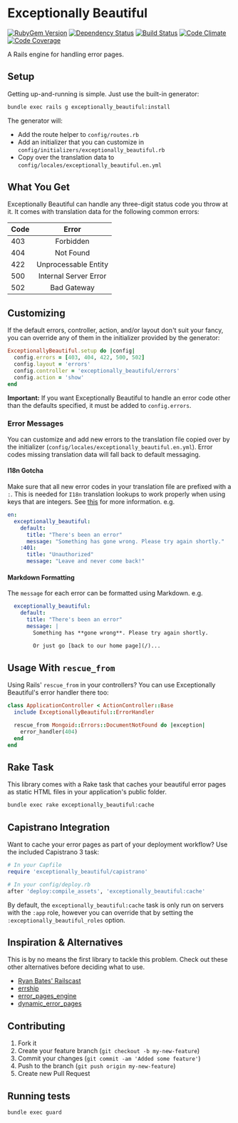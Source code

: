 # Exceptionally Beautiful

[![RubyGem Version](http://img.shields.io/gem/v/exceptionally_beautiful.svg?style=flat)](https://rubygems.org/gems/exceptionally_beautiful)
[![Dependency Status](http://img.shields.io/gemnasium/crushlovely/exceptionally_beautiful.svg?style=flat)](https://gemnasium.com/crushlovely/exceptionally_beautiful)
[![Build Status](http://img.shields.io/travis/crushlovely/exceptionally_beautiful.svg?style=flat)](https://travis-ci.org/crushlovely/exceptionally_beautiful)
[![Code Climate](http://img.shields.io/codeclimate/github/crushlovely/exceptionally_beautiful.svg?style=flat)](https://codeclimate.com/github/crushlovely/exceptionally_beautiful)
[![Code Coverage](http://img.shields.io/codeclimate/coverage/github/crushlovely/exceptionally_beautiful.svg?style=flat)](https://codeclimate.com/github/crushlovely/exceptionally_beautiful)

A Rails engine for handling error pages.

## Setup

Getting up-and-running is simple. Just use the built-in generator:

``` bash
bundle exec rails g exceptionally_beautiful:install
```

The generator will:

* Add the route helper to `config/routes.rb`
* Add an initializer that you can customize in `config/initializers/exceptionally_beautiful.rb`
* Copy over the translation data to `config/locales/exceptionally_beautiful.en.yml`

## What You Get

Exceptionally Beautiful can handle any three-digit status code you throw at it. It comes with translation data for the following common errors:

| Code |         Error         |
|------|:---------------------:|
| 403  | Forbidden             |
| 404  | Not Found             |
| 422  | Unprocessable Entity  |
| 500  | Internal Server Error |
| 502  | Bad Gateway           |

## Customizing

If the default errors, controller, action, and/or layout don't suit your fancy, you can override any of them in the initializer provided by the generator:

``` ruby
ExceptionallyBeautiful.setup do |config|
  config.errors = [403, 404, 422, 500, 502]
  config.layout = 'errors'
  config.controller = 'exceptionally_beautiful/errors'
  config.action = 'show'
end
```

**Important:** If you want Exceptionally Beautiful to handle an error code other than the defaults specified, it must be added to `config.errors`.

### Error Messages

You can customize and add new errors to the translation file copied over by the initializer (`config/locales/exceptionally_beautiful.en.yml`). Error codes missing translation data will fall back to default messaging.

#### I18n Gotcha

Make sure that all new error codes in your translation file are prefixed with a `:`. This is needed for `I18n` translation lookups to work properly when using keys that are integers. See [this](https://github.com/svenfuchs/rails-i18n/issues/36) for more information. e.g.

``` yaml
en:
  exceptionally_beautiful:
    default:
      title: "There's been an error"
      message: "Something has gone wrong. Please try again shortly."
    :401:
      title: "Unauthorized"
      message: "Leave and never come back!"
```

#### Markdown Formatting

The `message` for each error can be formatted using Markdown. e.g.

``` yaml
  exceptionally_beautiful:
    default:
      title: "There's been an error"
      message: |
        Something has **gone wrong**. Please try again shortly.

        Or just go [back to our home page](/)...
```

## Usage With `rescue_from`

Using Rails' `rescue_from` in your controllers? You can use Exceptionally Beautiful's error handler there too:

``` ruby
class ApplicationController < ActionController::Base
  include ExceptionallyBeautiful::ErrorHandler

  rescue_from Mongoid::Errors::DocumentNotFound do |exception|
    error_handler(404)
  end
end
```

## Rake Task

This library comes with a Rake task that caches your beautiful error pages as static HTML files in your application's public folder.

``` bash
bundle exec rake exceptionally_beautiful:cache
```

## Capistrano Integration

Want to cache your error pages as part of your deployment workflow? Use the included Capistrano 3 task:

``` ruby
# In your Capfile
require 'exceptionally_beautiful/capistrano'

# In your config/deploy.rb
after 'deploy:compile_assets', 'exceptionally_beautiful:cache'
```

By default, the `exceptionally_beautiful:cache` task is only run on servers with the `:app` role, however you can override that by setting the `:exceptionally_beautiful_roles` option.

## Inspiration & Alternatives

This is by no means the first library to tackle this problem. Check out these other alternatives before deciding what to use.

* [Ryan Bates' Railscast](http://railscasts.com/episodes/53-handling-exceptions-revised)
* [errship](https://github.com/logankoester/errship)
* [error_pages_engine](https://github.com/lazylester/error_pages_engine)
* [dynamic_error_pages](https://github.com/marcusg/dynamic_error_pages)

## Contributing

1. Fork it
2. Create your feature branch (`git checkout -b my-new-feature`)
3. Commit your changes (`git commit -am 'Added some feature'`)
4. Push to the branch (`git push origin my-new-feature`)
5. Create new Pull Request

## Running tests

```bash
bundle exec guard
```